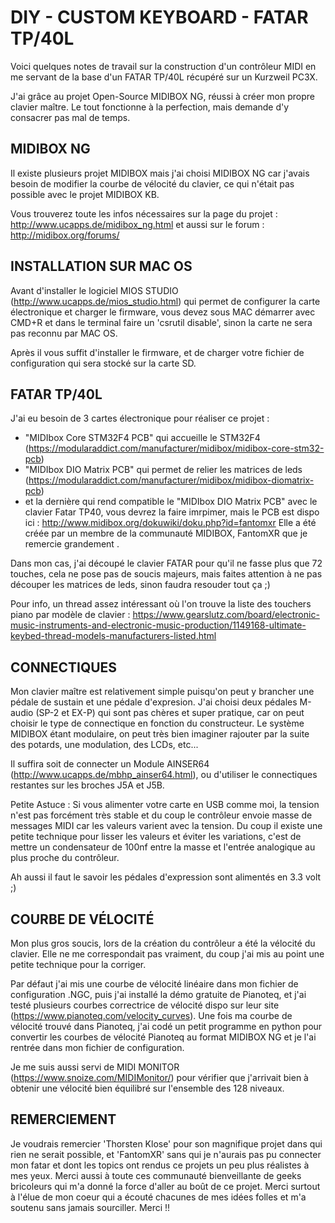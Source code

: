 # DIY - CUSTOM KEYBOARD - FATAR TP/40L

Voici quelques notes de travail sur la construction d'un contrôleur MIDI en me servant de la base d'un FATAR TP/40L récupéré sur un Kurzweil PC3X.

J'ai grâce au projet Open-Source MIDIBOX NG, réussi à créer mon propre clavier maître.
Le tout fonctionne à la perfection, mais demande d'y consacrer pas mal de temps.



## MIDIBOX NG 

Il existe plusieurs projet MIDIBOX mais j'ai choisi MIDIBOX NG car j'avais besoin de modifier la courbe de vélocité du clavier, ce qui n'était pas possible avec le projet MIDIBOX KB.

Vous trouverez toute les infos nécessaires sur la page du projet : http://www.ucapps.de/midibox_ng.html
et aussi sur le forum : http://midibox.org/forums/


## INSTALLATION SUR MAC OS

Avant d'installer le logiciel MIOS STUDIO (http://www.ucapps.de/mios_studio.html) qui permet de configurer la carte électronique et charger le firmware, vous devez sous MAC démarrer avec CMD+R et dans le terminal faire un 'csrutil disable', sinon la carte ne sera pas reconnu par MAC OS.

Après il vous suffit d'installer le firmware, et de charger votre fichier de configuration qui sera stocké sur la carte SD. 


## FATAR TP/40L

J'ai eu besoin de 3 cartes électronique pour réaliser ce projet : 

- "MIDIbox Core STM32F4 PCB" qui accueille le STM32F4 (https://modularaddict.com/manufacturer/midibox/midibox-core-stm32-pcb)
- "MIDIbox DIO Matrix PCB" qui permet de relier les matrices de leds (https://modularaddict.com/manufacturer/midibox/midibox-diomatrix-pcb)
- et la dernière qui rend compatible le "MIDIbox DIO Matrix PCB" avec le clavier Fatar TP40, vous devrez la faire imrpimer, mais le PCB est dispo ici : http://www.midibox.org/dokuwiki/doku.php?id=fantomxr
Elle a été créée par un membre de la communauté MIDIBOX, FantomXR que je remercie grandement .


Dans mon cas, j'ai découpé le clavier FATAR pour qu'il ne fasse plus que 72 touches, cela ne pose pas de soucis majeurs, mais faites attention à ne pas découper les matrices de leds, sinon faudra resouder tout ça ;) 

Pour info, un thread assez intéressant où l'on trouve la liste des touchers piano par modèle de clavier : https://www.gearslutz.com/board/electronic-music-instruments-and-electronic-music-production/1149168-ultimate-keybed-thread-models-manufacturers-listed.html



## CONNECTIQUES

Mon clavier maître est relativement simple puisqu'on peut y brancher une pédale de sustain et une pédale d'expresion. J'ai choisi deux pédales M-audio (SP-2  et EX-P) qui sont pas chères et super pratique, car on peut choisir le type de connectique en fonction du constructeur. Le système MIDIBOX étant modulaire, on peut très bien imaginer rajouter par la suite des potards, une modulation, des LCDs, etc...

Il suffira soit de connecter un Module AINSER64 (http://www.ucapps.de/mbhp_ainser64.html), ou d'utiliser le connectiques restantes sur les broches J5A et J5B.

Petite Astuce : Si vous alimenter votre carte en USB comme moi, la tension n'est pas forcément très stable et du coup le contrôleur envoie masse de messages MIDI car les valeurs varient avec la tension. Du coup il existe une petite technique pour lisser les valeurs et éviter les variations, c'est de mettre un condensateur de 100nf entre la masse et l'entrée analogique au plus proche du contrôleur.

Ah aussi il faut le savoir les pédales d'expression sont alimentés en 3.3 volt ;) 



## COURBE DE VÉLOCITÉ

Mon plus gros soucis, lors de la création du contrôleur a été la vélocité du clavier. Elle ne me correspondait pas vraiment, du coup j'ai mis au point une petite technique pour la corriger.

Par défaut j'ai mis une courbe de vélocité linéaire dans mon fichier de configuration .NGC, puis j'ai installé la démo gratuite de Pianoteq, et j'ai testé plusieurs courbes correctrice de vélocité dispo sur leur site (https://www.pianoteq.com/velocity_curves). Une fois ma courbe de vélocité trouvé dans Pianoteq, j'ai codé un petit programme en python pour convertir les courbes de vélocité Pianoteq au format MIDIBOX NG et je l'ai rentrée dans mon fichier de configuration.

Je me suis aussi servi de MIDI MONITOR (https://www.snoize.com/MIDIMonitor/) pour vérifier que j'arrivait bien à obtenir une vélocité bien équilibré sur l'ensemble des 128 niveaux.



## REMERCIEMENT

Je voudrais remercier 'Thorsten Klose' pour son magnifique projet dans qui rien ne serait possible, et 'FantomXR' sans qui je n'aurais pas pu connecter mon fatar et dont les topics ont rendus ce projets un peu plus réalistes à mes yeux. Merci aussi à toute ces communauté bienveillante de geeks bricoleurs  qui m'a donné la force d'aller au boût de ce projet. Merci surtout à l'élue de mon coeur qui a écouté chacunes de mes idées folles et m'a soutenu sans jamais sourciller. Merci !! 










